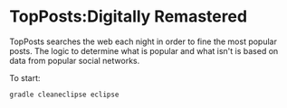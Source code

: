 # TopPosts:Digitally Remastered

TopPosts searches the web each night in order to fine the most popular posts. The logic to determine what is popular and what isn't is based on data from popular social networks.

To start:

```gradle cleaneclipse eclipse```
